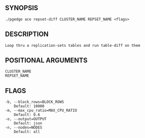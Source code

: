 ## SYNOPSIS
    ./pgedge ace repset-diff CLUSTER_NAME REPSET_NAME <flags>
 
## DESCRIPTION
    Loop thru a replication-sets tables and run table-diff on them
 
## POSITIONAL ARGUMENTS
    CLUSTER_NAME
    REPSET_NAME
 
## FLAGS
    -b, --block_rows=BLOCK_ROWS
        Default: 10000
    -m, --max_cpu_ratio=MAX_CPU_RATIO
        Default: 0.6
    -o, --output=OUTPUT
        Default: json
    -n, --nodes=NODES
        Default: all
